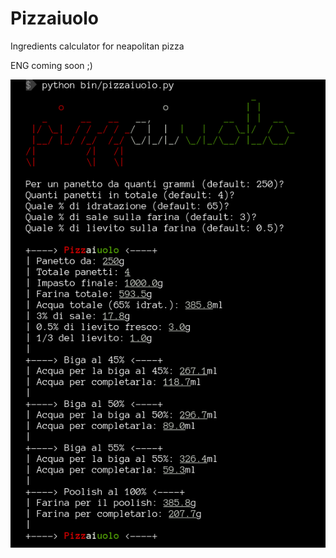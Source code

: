 # Pizzaiuolo
Ingredients calculator for neapolitan pizza 

ENG coming soon ;)

![](./screenshots/pizzaiuolo_220320.png)
